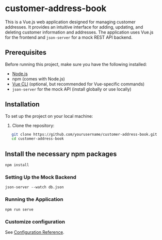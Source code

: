 # customer-address-book

This is a Vue.js web application designed for managing customer addresses. It provides an intuitive interface for adding, updating, and deleting customer information and addresses. The application uses Vue.js for the frontend and `json-server` for a mock REST API backend.

## Prerequisites

Before running this project, make sure you have the following installed:
- [Node.js](https://nodejs.org/)
- npm (comes with Node.js)
- [Vue CLI](https://cli.vuejs.org/) (optional, but recommended for Vue-specific commands)
- `json-server` for the mock API (install globally or use locally)

## Installation

To set up the project on your local machine:
1. Clone the repository:

```bash
   git clone https://github.com/yourusername/customer-address-book.git
   cd customer-address-book
```
  
## Install the necessary npm packages
```
npm install
```
### Setting Up the Mock Backend
```
json-server --watch db.json
```
### Running the Application
```
npm run serve
```
### Customize configuration
See [Configuration Reference](https://cli.vuejs.org/config/).
